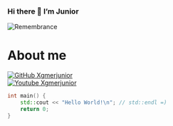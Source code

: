 ### Hi there 👋 I’m Junior

![Remembrance](https://tenor.com/xh3Q.gif)

# About me

[![GitHub Xgmerjunior](https://img.shields.io/github/followers/xgmerjunior?label=follow&style=social)](https://github.com/xgmerjunior)
<br/>
[![Youtube Xgmerjunior](https://img.shields.io/youtube/channel/subscribers/UC3tFBUe67HoRrSwphNHIyng?style=social)](https://www.youtube.com/channel/UC3tFBUe67HoRrSwphNHIyng)

```cpp
int main() {
    std::cout << "Hello World!\n"; // std::endl =)
    return 0;
}
```
